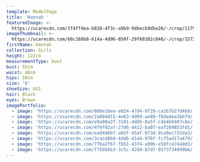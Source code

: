 ```yaml
---
template: ModelPage
title: 'Hannah '
featuredImage: >-
  https://ucarecdn.com/1f4ffdea-b810-4f3c-a9b9-9dbecb9dbe26/-/crop/1179x859/0,202/-/preview/
imageThumbnail: >-
  https://ucarecdn.com/68c168b8-614a-4d96-850f-29f69382c046/-/crop/1572x2034/138,0/-/preview/
firstName: Hannah
collection: Girls
height: 122cm
measurementType: bust
bust: 55cm
waist: 48cm
hips: 58cm
size: '6'
shoeSize: US1
hair: Black
eyes: Brown
imagePortfolio:
  - image: 'https://ucarecdn.com/080e16ee-e024-47d4-9f28-ca167b27d4b9/'
  - image: 'https://ucarecdn.com/2a08dd15-4e63-4d09-ae89-f0da4ea3bb79/'
  - image: 'https://ucarecdn.com/e9a00a2f-3101-4d8b-8a5f-c4b4b6407c8e/'
  - image: 'https://ucarecdn.com/4f9f02af-27d6-4412-ba07-eaf269853fd1/'
  - image: 'https://ucarecdn.com/ead446bf-a65f-45af-9734-9ca9ec732da3/'
  - image: 'https://ucarecdn.com/3cacd8b0-4dd6-4144-976f-fcf5ad17a479/'
  - image: 'https://ucarecdn.com/776a2f67-fb51-4374-a99b-e58fce74a9d3/'
  - image: 'https://ucarecdn.com/f750b6b3-3c5c-42d4-87d7-05f3734999b6/'
---
```



